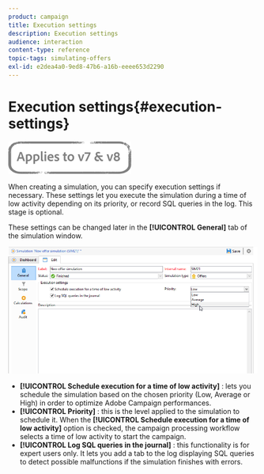 ```yaml
---
product: campaign
title: Execution settings
description: Execution settings
audience: interaction
content-type: reference
topic-tags: simulating-offers
exl-id: e2dea4a0-9ed8-47b6-a16b-eeee653d2290
---
```

# Execution settings{#execution-settings}

![](../../assets/common.svg)

When creating a simulation, you can specify execution settings if necessary. These settings let you execute the simulation during a time of low activity depending on its priority, or record SQL queries in the log. This stage is optional.

These settings can be changed later in the **[!UICONTROL General]** tab of the simulation window.

![](assets/offer_simulation_008.png)

* **[!UICONTROL Schedule execution for a time of low activity]** : lets you schedule the simulation based on the chosen priority (Low, Average or High) in order to optimize Adobe Campaign performances.
* **[!UICONTROL Priority]** : this is the level applied to the simulation to schedule it. When the **[!UICONTROL Schedule execution for a time of low activity]** option is checked, the campaign processing workflow selects a time of low activity to start the campaign.
* **[!UICONTROL Log SQL queries in the journal]** : this functionality is for expert users only. It lets you add a tab to the log displaying SQL queries to detect possible malfunctions if the simulation finishes with errors.
